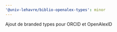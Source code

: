 ```yaml
---
'@univ-lehavre/biblio-openalex-types': minor
---
```


Ajout de branded types pour ORCID et OpenAlexID
